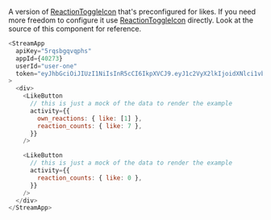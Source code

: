 A version of [ReactionToggleIcon](#reactiontoggleicon) that's preconfigured for
likes. If you need more freedom to configure it use
[ReactionToggleIcon](#reactiontoggleicon) directly. Look at the source of this
component for reference.

```js
<StreamApp
  apiKey="5rqsbgqvqphs"
  appId={40273}
  userId="user-one"
  token="eyJhbGciOiJIUzI1NiIsInR5cCI6IkpXVCJ9.eyJ1c2VyX2lkIjoidXNlci1vbmUifQ.4_Ad0u46UZW_-icaAJwowzcryxtVW3uZMzadX3pyeAg"
>
  <div>
    <LikeButton
      // this is just a mock of the data to render the example
      activity={{
        own_reactions: { like: [1] },
        reaction_counts: { like: 7 },
      }}
    />

    <LikeButton
      // this is just a mock of the data to render the example
      activity={{
        reaction_counts: { like: 0 },
      }}
    />
  </div>
</StreamApp>
```

